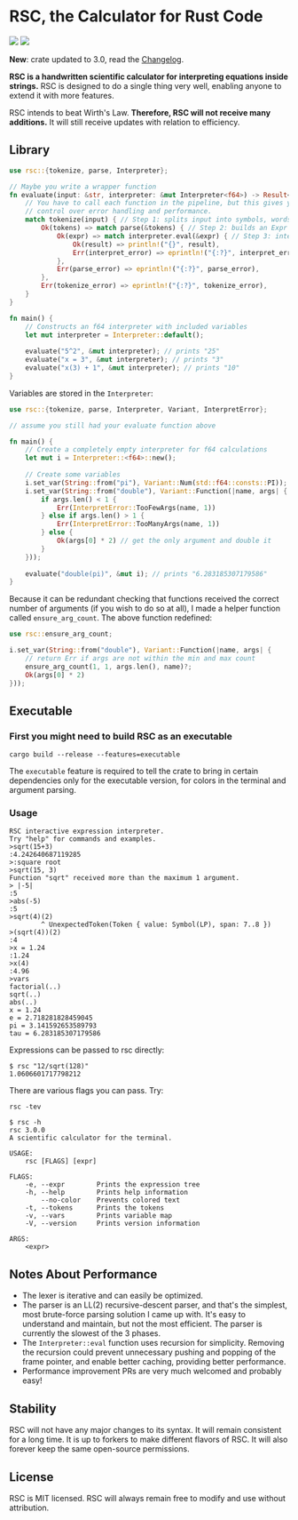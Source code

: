 RSC, the Calculator for Rust Code
=================================
![](https://img.shields.io/crates/l/rsc.svg) ![](https://img.shields.io/badge/status-stable-blue.svg)

**New**: crate updated to 3.0, read the [Changelog](CHANGELOG.md).

**RSC is a handwritten scientific calculator for interpreting equations inside strings.** RSC is designed to do a single
thing very well, enabling anyone to extend it with more features.

RSC intends to beat Wirth's Law. **Therefore, RSC will not receive many additions.** It will still receive updates with
relation to efficiency.

## Library
```rust
use rsc::{tokenize, parse, Interpreter};

// Maybe you write a wrapper function
fn evaluate(input: &str, interpreter: &mut Interpreter<f64>) -> Result<f64, ()> {
    // You have to call each function in the pipeline, but this gives you the most
    // control over error handling and performance.
    match tokenize(input) { // Step 1: splits input into symbols, words, and numbers
        Ok(tokens) => match parse(&tokens) { // Step 2: builds an Expr using tokens
            Ok(expr) => match interpreter.eval(&expr) { // Step 3: interprets the Expr
                Ok(result) => println!("{}", result),
                Err(interpret_error) => eprintln!("{:?}", interpret_error),
            },
            Err(parse_error) => eprintln!("{:?}", parse_error),
        },
        Err(tokenize_error) => eprintln!("{:?}", tokenize_error),
    }
}

fn main() {
    // Constructs an f64 interpreter with included variables
    let mut interpreter = Interpreter::default();
    
    evaluate("5^2", &mut interpreter); // prints "25"
    evaluate("x = 3", &mut interpreter); // prints "3"
    evaluate("x(3) + 1", &mut interpreter); // prints "10"
}
```

Variables are stored in the `Interpreter`:
```rust
use rsc::{tokenize, parse, Interpreter, Variant, InterpretError};

// assume you still had your evaluate function above

fn main() {
    // Create a completely empty interpreter for f64 calculations
    let mut i = Interpreter::<f64>::new();
    
    // Create some variables
    i.set_var(String::from("pi"), Variant::Num(std::f64::consts::PI));
    i.set_var(String::from("double"), Variant::Function(|name, args| {
        if args.len() < 1 {
            Err(InterpretError::TooFewArgs(name, 1))
        } else if args.len() > 1 {
            Err(InterpretError::TooManyArgs(name, 1))
        } else {
            Ok(args[0] * 2) // get the only argument and double it
        }
    }));
    
    evaluate("double(pi)", &mut i); // prints "6.283185307179586"
}
```

Because it can be redundant checking that functions received the correct number of arguments (if you wish to do so at all),
I made a helper function called `ensure_arg_count`. The above function redefined:

```rust
use rsc::ensure_arg_count;

i.set_var(String::from("double"), Variant::Function(|name, args| {
    // return Err if args are not within the min and max count
    ensure_arg_count(1, 1, args.len(), name)?;
    Ok(args[0] * 2)
}));
```

## Executable
### First you might need to build RSC as an executable
```shell
cargo build --release --features=executable
```
The `executable` feature is required to tell the crate to bring in certain dependencies only for the executable version, for colors in the terminal and argument parsing.

### Usage
```shell
RSC interactive expression interpreter.
Try "help" for commands and examples.
>sqrt(15+3)
:4.242640687119285
>:square root
>sqrt(15, 3)
Function "sqrt" received more than the maximum 1 argument.
> |-5|
:5
>abs(-5)
:5
>sqrt(4)(2)
        ^ UnexpectedToken(Token { value: Symbol(LP), span: 7..8 })
>(sqrt(4))(2)
:4
>x = 1.24
:1.24
>x(4)
:4.96
>vars
factorial(..)
sqrt(..)
abs(..)
x = 1.24
e = 2.718281828459045
pi = 3.141592653589793
tau = 6.283185307179586
```

Expressions can be passed to rsc directly:
```shell
$ rsc "12/sqrt(128)"
1.0606601717798212
```

There are various flags you can pass. Try:
```shell
rsc -tev
```

```shell
$ rsc -h
rsc 3.0.0
A scientific calculator for the terminal.

USAGE:
    rsc [FLAGS] [expr]

FLAGS:
    -e, --expr        Prints the expression tree
    -h, --help        Prints help information
        --no-color    Prevents colored text
    -t, --tokens      Prints the tokens
    -v, --vars        Prints variable map
    -V, --version     Prints version information

ARGS:
    <expr>
```

## Notes About Performance
 * The lexer is iterative and can easily be optimized.
 * The parser is an LL(2) recursive-descent parser, and that's the simplest, most brute-force parsing solution I came up with. It's easy to understand and maintain, but not the most efficient. The parser is currently the slowest of the 3 phases.
 * The `Interpreter::eval` function uses recursion for simplicity. Removing the recursion could prevent unnecessary pushing and popping of the frame pointer, and enable better caching, providing better performance.
 * Performance improvement PRs are very much welcomed and probably easy!

## Stability
RSC will not have any major changes to its syntax. It will remain consistent for a long time. It is up to forkers to make different flavors of RSC. It will also forever keep the same open-source permissions.

## License
RSC is MIT licensed. RSC will always remain free to modify and use without attribution.
